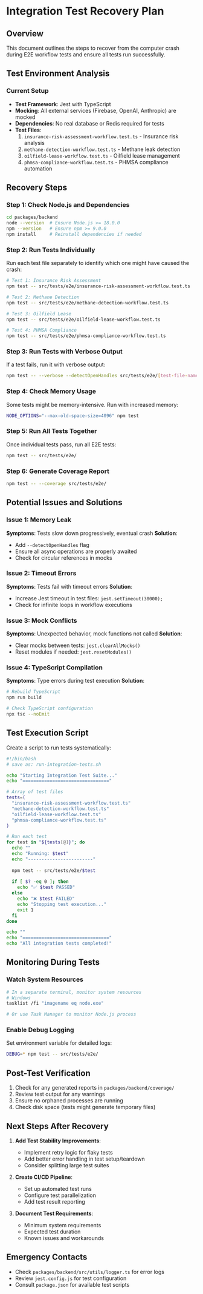 # Integration Test Recovery Plan

## Overview
This document outlines the steps to recover from the computer crash during E2E workflow tests and ensure all tests run successfully.

## Test Environment Analysis

### Current Setup
- **Test Framework**: Jest with TypeScript
- **Mocking**: All external services (Firebase, OpenAI, Anthropic) are mocked
- **Dependencies**: No real database or Redis required for tests
- **Test Files**:
  1. `insurance-risk-assessment-workflow.test.ts` - Insurance risk analysis
  2. `methane-detection-workflow.test.ts` - Methane leak detection
  3. `oilfield-lease-workflow.test.ts` - Oilfield lease management
  4. `phmsa-compliance-workflow.test.ts` - PHMSA compliance automation

## Recovery Steps

### Step 1: Check Node.js and Dependencies
```bash
cd packages/backend
node --version  # Ensure Node.js >= 18.0.0
npm --version   # Ensure npm >= 9.0.0
npm install     # Reinstall dependencies if needed
```

### Step 2: Run Tests Individually
Run each test file separately to identify which one might have caused the crash:

```bash
# Test 1: Insurance Risk Assessment
npm test -- src/tests/e2e/insurance-risk-assessment-workflow.test.ts

# Test 2: Methane Detection
npm test -- src/tests/e2e/methane-detection-workflow.test.ts

# Test 3: Oilfield Lease
npm test -- src/tests/e2e/oilfield-lease-workflow.test.ts

# Test 4: PHMSA Compliance
npm test -- src/tests/e2e/phmsa-compliance-workflow.test.ts
```

### Step 3: Run Tests with Verbose Output
If a test fails, run it with verbose output:

```bash
npm test -- --verbose --detectOpenHandles src/tests/e2e/[test-file-name].test.ts
```

### Step 4: Check Memory Usage
Some tests might be memory-intensive. Run with increased memory:

```bash
NODE_OPTIONS="--max-old-space-size=4096" npm test
```

### Step 5: Run All Tests Together
Once individual tests pass, run all E2E tests:

```bash
npm test -- src/tests/e2e/
```

### Step 6: Generate Coverage Report
```bash
npm test -- --coverage src/tests/e2e/
```

## Potential Issues and Solutions

### Issue 1: Memory Leak
**Symptoms**: Tests slow down progressively, eventual crash
**Solution**: 
- Add `--detectOpenHandles` flag
- Ensure all async operations are properly awaited
- Check for circular references in mocks

### Issue 2: Timeout Errors
**Symptoms**: Tests fail with timeout errors
**Solution**:
- Increase Jest timeout in test files: `jest.setTimeout(30000);`
- Check for infinite loops in workflow executions

### Issue 3: Mock Conflicts
**Symptoms**: Unexpected behavior, mock functions not called
**Solution**:
- Clear mocks between tests: `jest.clearAllMocks()`
- Reset modules if needed: `jest.resetModules()`

### Issue 4: TypeScript Compilation
**Symptoms**: Type errors during test execution
**Solution**:
```bash
# Rebuild TypeScript
npm run build

# Check TypeScript configuration
npx tsc --noEmit
```

## Test Execution Script
Create a script to run tests systematically:

```bash
#!/bin/bash
# save as: run-integration-tests.sh

echo "Starting Integration Test Suite..."
echo "================================"

# Array of test files
tests=(
  "insurance-risk-assessment-workflow.test.ts"
  "methane-detection-workflow.test.ts"
  "oilfield-lease-workflow.test.ts"
  "phmsa-compliance-workflow.test.ts"
)

# Run each test
for test in "${tests[@]}"; do
  echo ""
  echo "Running: $test"
  echo "------------------------"
  
  npm test -- src/tests/e2e/$test
  
  if [ $? -eq 0 ]; then
    echo "✅ $test PASSED"
  else
    echo "❌ $test FAILED"
    echo "Stopping test execution..."
    exit 1
  fi
done

echo ""
echo "================================"
echo "All integration tests completed!"
```

## Monitoring During Tests

### Watch System Resources
```bash
# In a separate terminal, monitor system resources
# Windows
tasklist /fi "imagename eq node.exe"

# Or use Task Manager to monitor Node.js process
```

### Enable Debug Logging
Set environment variable for detailed logs:
```bash
DEBUG=* npm test -- src/tests/e2e/
```

## Post-Test Verification

1. Check for any generated reports in `packages/backend/coverage/`
2. Review test output for any warnings
3. Ensure no orphaned processes are running
4. Check disk space (tests might generate temporary files)

## Next Steps After Recovery

1. **Add Test Stability Improvements**:
   - Implement retry logic for flaky tests
   - Add better error handling in test setup/teardown
   - Consider splitting large test suites

2. **Create CI/CD Pipeline**:
   - Set up automated test runs
   - Configure test parallelization
   - Add test result reporting

3. **Document Test Requirements**:
   - Minimum system requirements
   - Expected test duration
   - Known issues and workarounds

## Emergency Contacts
- Check `packages/backend/src/utils/logger.ts` for error logs
- Review `jest.config.js` for test configuration
- Consult `package.json` for available test scripts